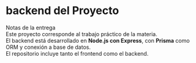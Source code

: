 # backend del Proyecto

Notas de la entrega  
Este proyecto corresponde al trabajo práctico de la materia.  
El backend está desarrollado en **Node.js con Express**, con **Prisma** como ORM y conexión a base de datos.  
El repositorio incluye tanto el frontend como el backend.